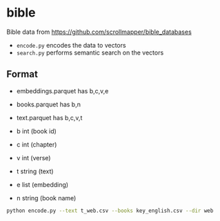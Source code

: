 # bible

Bible data from https://github.com/scrollmapper/bible_databases

- `encode.py` encodes the data to vectors
- `search.py` performs semantic search on the vectors

## Format

- embeddings.parquet has b,c,v,e
- books.parquet has b,n
- text.parquet has b,c,v,t

- b int (book id)
- c int (chapter)
- v int (verse)
- t string (text)
- e list<float> (embedding)
- n string (book name)

```bash
python encode.py --text t_web.csv --books key_english.csv --dir web
```

